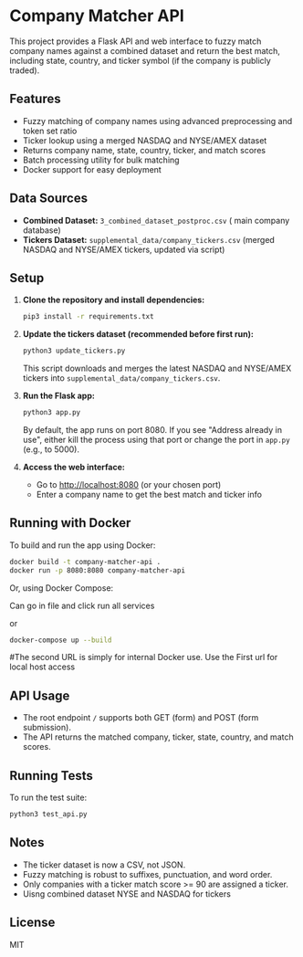 # Company Matcher API

This project provides a Flask API and web interface to fuzzy match company names against a combined dataset and return the best match, including state, country, and ticker symbol (if the company is publicly traded).

## Features
- Fuzzy matching of company names using advanced preprocessing and token set ratio
- Ticker lookup using a merged NASDAQ and NYSE/AMEX dataset
- Returns company name, state, country, ticker, and match scores
- Batch processing utility for bulk matching
- Docker support for easy deployment

## Data Sources
- **Combined Dataset:** `3_combined_dataset_postproc.csv` ( main company database)
- **Tickers Dataset:** `supplemental_data/company_tickers.csv` (merged NASDAQ and NYSE/AMEX tickers, updated via script)

## Setup
1. **Clone the repository and install dependencies:**
   ```bash
   pip3 install -r requirements.txt
   ```

2. **Update the tickers dataset (recommended before first run):**
   ```bash
   python3 update_tickers.py
   ```
   This script downloads and merges the latest NASDAQ and NYSE/AMEX tickers into `supplemental_data/company_tickers.csv`.

3. **Run the Flask app:**
   ```bash
   python3 app.py
   ```
   By default, the app runs on port 8080. If you see "Address already in use", either kill the process using that port or change the port in `app.py` (e.g., to 5000).

4. **Access the web interface:**
   - Go to [http://localhost:8080](http://localhost:8080) (or your chosen port)
   - Enter a company name to get the best match and ticker info

## Running with Docker

To build and run the app using Docker:

```bash
docker build -t company-matcher-api .
docker run -p 8080:8080 company-matcher-api
```

Or, using Docker Compose:

Can go in file and click run all services 

or

```bash
docker-compose up --build
```
#The second URL is simply for internal Docker use. Use the First url for local host access

## API Usage
- The root endpoint `/` supports both GET (form) and POST (form submission).
- The API returns the matched company, ticker, state, country, and match scores.



## Running Tests

To run the test suite:

```bash
python3 test_api.py
```



## Notes
- The ticker dataset is now a CSV, not JSON.
- Fuzzy matching is robust to suffixes, punctuation, and word order.
- Only companies with a ticker match score >= 90 are assigned a ticker.
- Uisng combined dataset NYSE and NASDAQ for tickers

## License
MIT 